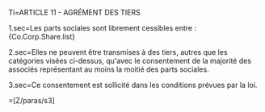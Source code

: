 Ti=ARTICLE 11 - AGRÉMENT DES TIERS

1.sec=Les parts sociales sont librement cessibles entre : {Co.Corp.Share.list}

2.sec=Elles ne peuvent être transmises à des tiers, autres que les catégories visées ci-dessus, qu'avec le consentement de la majorité des associés représentant au moins la moitié des parts sociales.

3.sec=Ce consentement est sollicité dans les conditions prévues par la loi.

=[Z/paras/s3]